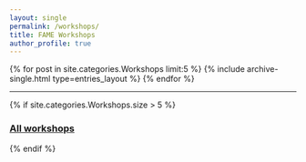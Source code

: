 ```yaml
---
layout: single
permalink: /workshops/
title: FAME Workshops
author_profile: true
---
```


{% for post in site.categories.Workshops limit:5 %}
  {% include archive-single.html type=entries_layout %}
{% endfor %}

---

{% if site.categories.Workshops.size > 5 %}
### [All workshops](/workshop-archive/)
{% endif %}